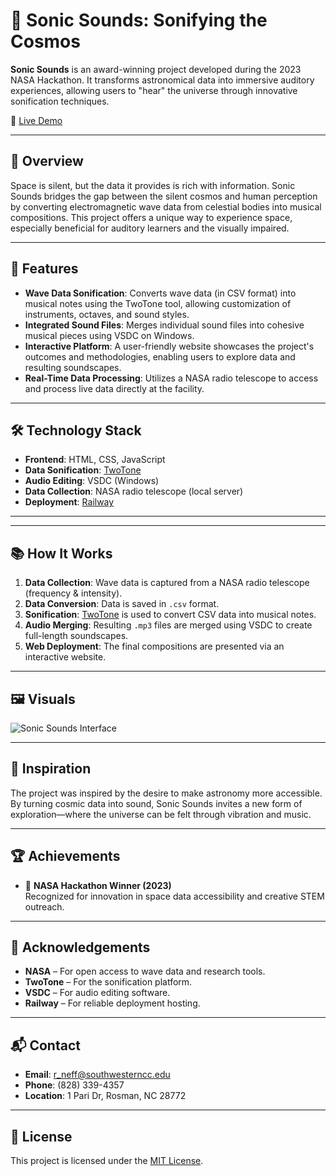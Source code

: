 # 🌌 Sonic Sounds: Sonifying the Cosmos

**Sonic Sounds** is an award-winning project developed during the 2023 NASA Hackathon. It transforms astronomical data into immersive auditory experiences, allowing users to "hear" the universe through innovative sonification techniques.

🔗 [Live Demo](https://sonicsounds.up.railway.app/)

---

## 🚀 Overview

Space is silent, but the data it provides is rich with information. Sonic Sounds bridges the gap between the silent cosmos and human perception by converting electromagnetic wave data from celestial bodies into musical compositions. This project offers a unique way to experience space, especially beneficial for auditory learners and the visually impaired.

---

## 🎯 Features

- **Wave Data Sonification**: Converts wave data (in CSV format) into musical notes using the TwoTone tool, allowing customization of instruments, octaves, and sound styles.
- **Integrated Sound Files**: Merges individual sound files into cohesive musical pieces using VSDC on Windows.
- **Interactive Platform**: A user-friendly website showcases the project's outcomes and methodologies, enabling users to explore data and resulting soundscapes.
- **Real-Time Data Processing**: Utilizes a NASA radio telescope to access and process live data directly at the facility.

---

## 🛠️ Technology Stack

- **Frontend**: HTML, CSS, JavaScript
- **Data Sonification**: [TwoTone](https://www.twotone.io/)
- **Audio Editing**: VSDC (Windows)
- **Data Collection**: NASA radio telescope (local server)
- **Deployment**: [Railway](https://railway.app/)

---


---

## 📚 How It Works

1. **Data Collection**: Wave data is captured from a NASA radio telescope (frequency & intensity).
2. **Data Conversion**: Data is saved in `.csv` format.
3. **Sonification**: [TwoTone](https://www.twotone.io/) is used to convert CSV data into musical notes.
4. **Audio Merging**: Resulting `.mp3` files are merged using VSDC to create full-length soundscapes.
5. **Web Deployment**: The final compositions are presented via an interactive website.

---

## 🖼️ Visuals

![Sonic Sounds Interface](https://sonicsounds.up.railway.app/images/sonic_sounds_interface.png)

---

## 🧠 Inspiration

The project was inspired by the desire to make astronomy more accessible. By turning cosmic data into sound, Sonic Sounds invites a new form of exploration—where the universe can be felt through vibration and music.

---

## 🏆 Achievements

- 🥇 **NASA Hackathon Winner (2023)**  
  Recognized for innovation in space data accessibility and creative STEM outreach.

---

## 🤝 Acknowledgements

- **NASA** – For open access to wave data and research tools.
- **TwoTone** – For the sonification platform.
- **VSDC** – For audio editing software.
- **Railway** – For reliable deployment hosting.

---

## 📬 Contact

- **Email**: r_neff@southwesterncc.edu  
- **Phone**: (828) 339-4357  
- **Location**: 1 Pari Dr, Rosman, NC 28772

---

## 📄 License

This project is licensed under the [MIT License](LICENSE).
